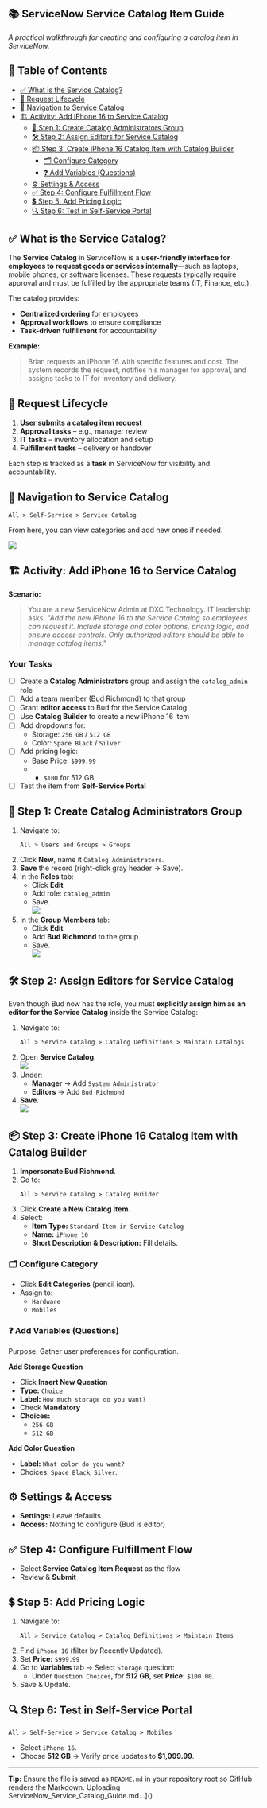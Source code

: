 ## 📚 ServiceNow Service Catalog Item Guide
_A practical walkthrough for creating and configuring a catalog item in ServiceNow._

## 📌 Table of Contents
- [✅ What is the Service Catalog?](#what-is-the-service-catalog)
- [🔄 Request Lifecycle](#request-lifecycle)
- [📂 Navigation to Service Catalog](#navigation-to-service-catalog)
- [🏗 Activity: Add iPhone 16 to Service Catalog](#activity-add-iphone-16-to-service-catalog)
  - [🔐 Step 1: Create Catalog Administrators Group](#step-1-create-catalog-administrators-group)
  - [🛠 Step 2: Assign Editors for Service Catalog](#step-2-assign-editors-for-service-catalog)
  - [📦 Step 3: Create iPhone 16 Catalog Item with Catalog Builder](#step-3-create-iphone-16-catalog-item-with-catalog-builder)
    - [🗂 Configure Category](#configure-category)
    - [❓ Add Variables (Questions)](#add-variables-questions)
  - [⚙ Settings & Access](#settings--access)
  - [✅ Step 4: Configure Fulfillment Flow](#step-4-configure-fulfillment-flow)
  - [💲 Step 5: Add Pricing Logic](#step-5-add-pricing-logic)
  - [🔍 Step 6: Test in Self-Service Portal](#step-6-test-in-self-service-portal)

## ✅ What is the Service Catalog?
The **Service Catalog** in ServiceNow is a **user-friendly interface for employees to request goods or services internally**—such as laptops, mobile phones, or software licenses. These requests typically require approval and must be fulfilled by the appropriate teams (IT, Finance, etc.).

The catalog provides:
- **Centralized ordering** for employees
- **Approval workflows** to ensure compliance
- **Task-driven fulfillment** for accountability

**Example:**
> Brian requests an iPhone 16 with specific features and cost. The system records the request, notifies his manager for approval, and assigns tasks to IT for inventory and delivery.

## 🔄 Request Lifecycle
1. **User submits a catalog item request**
2. **Approval tasks** – e.g., manager review
3. **IT tasks** – inventory allocation and setup
4. **Fulfillment tasks** – delivery or handover

Each step is tracked as a **task** in ServiceNow for visibility and accountability.

## 📂 Navigation to Service Catalog
```
All > Self-Service > Service Catalog
```
From here, you can view categories and add new ones if needed.

![](https://github.com/CodeWithLuwam/July-30-ServiceNow-Service-Catalog/blob/main/Images/All%20%3E%20Self-Service%20%3E%20Service%20Catalog.png?raw=true)

## 🏗 Activity: Add iPhone 16 to Service Catalog
**Scenario:**
> You are a new ServiceNow Admin at DXC Technology. IT leadership asks:
> _"Add the new iPhone 16 to the Service Catalog so employees can request it. Include storage and color options, pricing logic, and ensure access controls. Only authorized editors should be able to manage catalog items."_

### **Your Tasks**
- [ ] Create a **Catalog Administrators** group and assign the `catalog_admin` role
- [ ] Add a team member (Bud Richmond) to that group
- [ ] Grant **editor access** to Bud for the Service Catalog
- [ ] Use **Catalog Builder** to create a new iPhone 16 item
- [ ] Add dropdowns for:
  - Storage: `256 GB` / `512 GB`
  - Color: `Space Black` / `Silver`
- [ ] Add pricing logic:
  - Base Price: `$999.99`
  - + `$100` for 512 GB
- [ ] Test the item from **Self-Service Portal**

## 🔐 Step 1: Create Catalog Administrators Group
1. Navigate to:
   ```
   All > Users and Groups > Groups
   ```
2. Click **New**, name it `Catalog Administrators`.
3. **Save** the record (right-click gray header → Save).
4. In the **Roles** tab:
   - Click **Edit**
   - Add role: `catalog_admin`
   - Save. <br> ![](https://github.com/CodeWithLuwam/July-30-ServiceNow-Service-Catalog/blob/main/Images/Group%20Role%20-%20Catalog%20Admin.png?raw=true) <br>
5. In the **Group Members** tab:
   - Click **Edit**
   - Add **Bud Richmond** to the group
   - Save. <br> ![](https://github.com/CodeWithLuwam/July-30-ServiceNow-Service-Catalog/blob/main/Images/Group%20Member%20-%20Bud%20Richman.png?raw=true) <br>

## 🛠 Step 2: Assign Editors for Service Catalog
Even though Bud now has the role, you must **explicitly assign him as an editor for the Service Catalog** inside the Service Catalog:
1. Navigate to:
   ```
   All > Service Catalog > Catalog Definitions > Maintain Catalogs
   ```
2. Open **Service Catalog**. <br> ![](https://github.com/CodeWithLuwam/July-30-ServiceNow-Service-Catalog/blob/main/Images/Service%20Catalog%20-%20Catalog%20Definition%20-%20Maintain%20Catalogs.png?raw=true) <br>
3. Under:
   - **Manager** → Add `System Administrator`
   - **Editors** → Add `Bud Richmond`
4. **Save**. <br> ![](https://github.com/CodeWithLuwam/July-30-ServiceNow-Service-Catalog/blob/main/Images/Service%20Catalog%20-%20Manager%20-%20Editors.png?raw=true) <br>

## 📦 Step 3: Create iPhone 16 Catalog Item with Catalog Builder
1. **Impersonate Bud Richmond**.
2. Go to:
   ```
   All > Service Catalog > Catalog Builder
   ```
3. Click **Create a New Catalog Item**.
4. Select:
   - **Item Type:** `Standard Item in Service Catalog`
   - **Name:** `iPhone 16`
   - **Short Description & Description:** Fill details.

### 🗂 Configure Category
- Click **Edit Categories** (pencil icon).
- Assign to:
  - `Hardware`
  - `Mobiles`

### ❓ Add Variables (Questions)
Purpose: Gather user preferences for configuration.

**Add Storage Question**
- Click **Insert New Question**
- **Type:** `Choice`
- **Label:** `How much storage do you want?`
- Check **Mandatory**
- **Choices:**
  - `256 GB`
  - `512 GB`

**Add Color Question**
- **Label:** `What color do you want?`
- Choices: `Space Black`, `Silver`.

## ⚙ Settings & Access
- **Settings:** Leave defaults
- **Access:** Nothing to configure (Bud is editor)

## ✅ Step 4: Configure Fulfillment Flow
- Select **Service Catalog Item Request** as the flow
- Review & **Submit**

## 💲 Step 5: Add Pricing Logic
1. Navigate to:
   ```
   All > Service Catalog > Catalog Definitions > Maintain Items
   ```
2. Find `iPhone 16` (filter by Recently Updated).
3. Set **Price:** `$999.99`
4. Go to **Variables** tab → Select `Storage` question:
   - Under `Question Choices`, for **512 GB**, set **Price:** `$100.00`.
5. Save & Update.

## 🔍 Step 6: Test in Self-Service Portal
```
All > Self-Service > Service Catalog > Mobiles
```
- Select `iPhone 16`.
- Choose **512 GB** → Verify price updates to **$1,099.99**.

---
**Tip:** Ensure the file is saved as `README.md` in your repository root so GitHub renders the Markdown.
Uploading ServiceNow_Service_Catalog_Guide.md…]()



